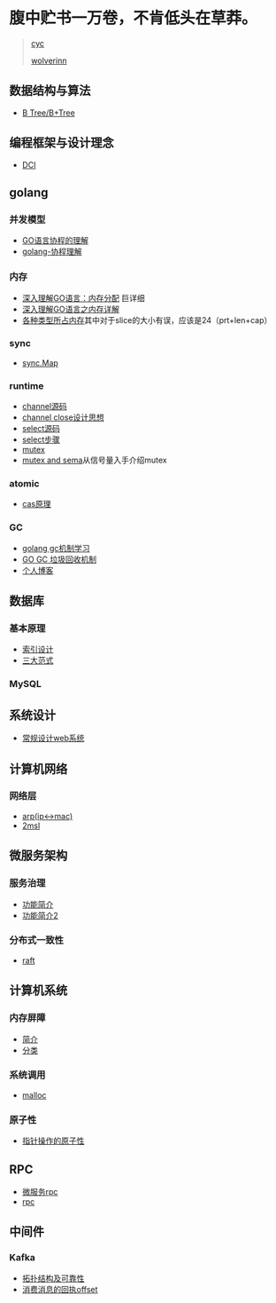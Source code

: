 # 腹中贮书一万卷，不肯低头在草莽。
> [cyc](https://github.com/CyC2018/CS-Notes)
> 
> [wolverinn](https://github.com/wolverinn/Waking-Up)

## 数据结构与算法
* [B Tree/B+Tree](https://blog.csdn.net/weixin_41948075/article/details/100180136)

## 编程框架与设计理念
* [DCI](https://www.cnblogs.com/Leo_wl/p/3303986.html)

## golang
### 并发模型
* [GO语言协程的理解](https://blog.csdn.net/qq_15054345/article/details/89964800)
* [golang-协程理解](https://blog.csdn.net/itpika/article/details/104143271)

### 内存
* [深入理解GO语言：内存分配](https://blog.csdn.net/cyq6239075/article/details/106182129) 巨详细
* [深入理解GO语言之内存详解](https://blog.csdn.net/weixin_34220834/article/details/87993488)
* [各种类型所占内存](https://www.jianshu.com/p/a2e157c95d9e)其中对于slice的大小有误，应该是24（prt+len+cap）

### sync
* [sync.Map](https://blog.csdn.net/xunzaosiyecao/article/details/78808978)

### runtime
* [channel源码](https://blog.csdn.net/qq_25870633/article/details/83388952)
* [channel close设计思想](https://blog.csdn.net/abv123456789/article/details/51583864)
* [select源码](https://blog.csdn.net/xzw12138/article/details/108104603)
* [select步骤](https://blog.csdn.net/sinat_29026969/article/details/109445951)
* [mutex](https://blog.csdn.net/u010853261/article/details/106293258)
* [mutex and sema](https://blog.csdn.net/yefengzhichen/article/details/89428983)从信号量入手介绍mutex

### atomic
* [cas原理](https://blog.csdn.net/nrsc272420199/article/details/105032873)

### GC
* [golang gc机制学习](https://blog.csdn.net/sivolin/article/details/51279277)
* [GO GC 垃圾回收机制](https://blog.csdn.net/guyan0319/article/details/87349573)
* [个人博客](http://legendtkl.com/2017/04/28/golang-gc/)

## 数据库
### 基本原理
* [索引设计](https://blog.csdn.net/qq_35400008/article/details/81563609)
* [三大范式](https://blog.csdn.net/qq_26878363/article/details/81533273)

### MySQL

## 系统设计
* [常规设计web系统](https://blog.csdn.net/tassardge/article/details/83039032)

## 计算机网络
### 网络层
* [arp(ip<->mac)](https://blog.csdn.net/kenjianqi1647/article/details/81636898)
* [2msl](https://blog.csdn.net/TODD911/article/details/22036499)

## 微服务架构
### 服务治理
* [功能简介](https://blog.csdn.net/luxiaoruo/article/details/85337594)
* [功能简介2](https://blog.csdn.net/suifeng3051/article/details/53992560)

### 分布式一致性
* [raft](https://www.cnblogs.com/xybaby/p/10124083.html)

## 计算机系统
### 内存屏障
* [简介](https://blog.csdn.net/zhoutaopower/article/details/86500665)
* [分类](https://blog.csdn.net/HBella/article/details/93380667)

### 系统调用
* [malloc](https://blog.csdn.net/ght1994119/article/details/100533801)

### 原子性
* [指针操作的原子性](https://blog.csdn.net/jetlan/article/details/40537183)

## RPC
* [微服务rpc](https://blog.csdn.net/w372426096/article/details/88352833)
* [rpc](https://blog.csdn.net/smartbetter/article/details/100360835)

## 中间件
### Kafka
* [拓扑结构及可靠性](https://blog.csdn.net/weixin_42644102/article/details/85089038)
* [消费消息的回执offset](https://blog.csdn.net/intelrain/article/details/80449501)
 
